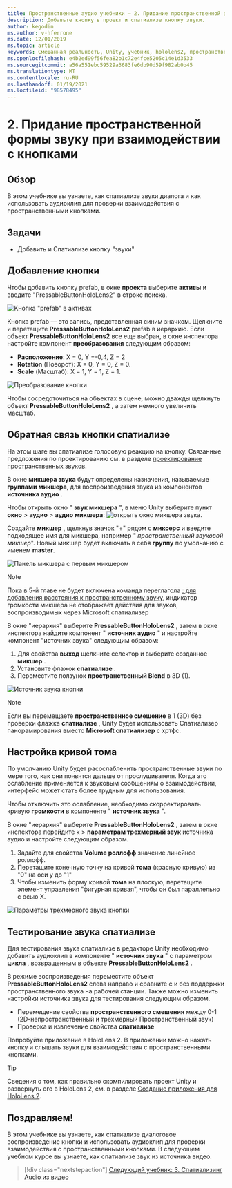 ```yaml
---
title: Пространственные аудио учебники — 2. Придание пространственной формы звуку при взаимодействии с кнопками
description: Добавьте кнопку в проект и спатиализе кнопку звуки.
author: kegodin
ms.author: v-hferrone
ms.date: 12/01/2019
ms.topic: article
keywords: Смешанная реальность, Unity, учебник, hololens2, пространственный аудио, МРТК, набор средств для смешанной реальности, UWP, Windows 10, ХРТФ, функция передачи, связанная с HEAD, переглагол, Microsoft Спатиализер, Prefabs, кривая тома
ms.openlocfilehash: e4b2ed99f56fea82b1c72e4fce5205c14e1d3533
ms.sourcegitcommit: a56a551ebc59529a3683fe6db90d59f982ab0b45
ms.translationtype: MT
ms.contentlocale: ru-RU
ms.lasthandoff: 01/19/2021
ms.locfileid: "98578495"
---
```

# <a name="2-spatializing-button-interaction-sounds"></a>2. Придание пространственной формы звуку при взаимодействии с кнопками

## <a name="overview"></a>Обзор

В этом учебнике вы узнаете, как спатиализе звуки диалога и как использовать аудиоклип для проверки взаимодействия с пространственными кнопками.  

## <a name="objectives"></a>Задачи

* Добавить и Спатиализе кнопку "звуки"

## <a name="add-a-button"></a>Добавление кнопки

Чтобы добавить кнопку prefab, в окне **проекта** выберите **активы** и введите "PressableButtonHoloLens2" в строке поиска.

![Кнопка "prefab" в активах](images/spatial-audio/spatial-audio-02-section1-step1-1.png)

Кнопка prefab — это запись, представленная синим значком. Щелкните и перетащите **PressableButtonHoloLens2** prefab в иерархию. Если объект **PressableButtonHoloLens2** все еще выбран, в окне инспектора настройте компонент **преобразования** следующим образом:

* **Расположение**: X = 0, Y =-0,4, Z = 2
* **Rotation** (Поворот): X = 0, Y = 0, Z = 0.
* **Scale** (Масштаб): X = 1, Y = 1, Z = 1.

![Преобразование кнопки](images/spatial-audio/spatial-audio-02-section1-step1-2.png)

Чтобы сосредоточиться на объектах в сцене, можно дважды щелкнуть объект **PressableButtonHoloLens2** , а затем немного увеличить масштаб.

## <a name="spatialize-button-feedback"></a>Обратная связь кнопки спатиализе

На этом шаге вы спатиализе голосовую реакцию на кнопку. Связанные предложения по проектированию см. в разделе [проектирование пространственных звуков](../../../design/spatial-sound-design.md).

В окне **микшера звука** будут определены назначения, называемые **группами микшера**, для воспроизведения звука из компонентов **источника аудио** .

Чтобы открыть окно " **звук микшера** ", в меню Unity выберите пункт **окно**  >  **аудио**  >  **аудио микшера**: ![ открыть окно микшера звука.](images/spatial-audio/spatial-audio-02-section2-step1-1.png)

 Создайте **микшер** , щелкнув значок "+" рядом с **миксерс** и введите подходящее имя для микшера, например " _пространственный звуковой микшер_". Новый микшер будет включать в себя **группу** по умолчанию с именем **master**.

![Панель микшера с первым микшером](images/spatial-audio/spatial-audio-02-section2-step1-2.png)

> [!NOTE]
> Пока в 5-й главе не будет включена команда переглагола [: для добавления расстояния к пространственному звуку](unity-spatial-audio-ch5.md), индикатор громкости микшера не отображает действия для звуков, воспроизводимых через Microsoft спатиализер

В окне "иерархия" выберите **PressableButtonHoloLens2** , затем в окне инспектора найдите компонент " **источник аудио** " и настройте компонент "источник звука" следующим образом:

1. Для свойства **выход** щелкните селектор и выберите созданное **микшер** .
2. Установите флажок **спатиализе** .
3. Переместите ползунок **пространственный Blend** в 3D (1).

![Источник звука кнопки](images/spatial-audio/spatial-audio-02-section2-step1-3.png)

> [!NOTE]
> Если вы перемещаете **пространственное смешение** в 1 (3D) без проверки флажка **спатиализе** , Unity будет использовать Спатиализер панорамирования вместо **Microsoft спатиализер** с хртфс.

## <a name="adjust-the-volume-curve"></a>Настройка кривой тома

По умолчанию Unity будет расослабленить пространственные звуки по мере того, как они появятся дальше от прослушивателя. Когда это ослабление применяется к звуковым сообщениям о взаимодействии, интерфейс может стать более трудным для использования.

Чтобы отключить это ослабление, необходимо скорректировать кривую **громкости** в компоненте " **источник звука** ".

В окне "иерархия" выберите **PressableButtonHoloLens2** , затем в окне инспектора перейдите к   >  **параметрам трехмерный звук** источника аудио и настройте следующим образом.

1. Задайте для свойства **Volume роллофф** значение линейное роллофф.
2. Перетащите конечную точку на кривой **тома** (красную кривую) из "0" на оси y до "1"
3. Чтобы изменить форму кривой **тома** на плоскую, перетащите элемент управления "фигурная кривая", чтобы он был параллельно с осью X.

![Параметры трехмерного звука кнопки](images/spatial-audio/spatial-audio-02-section3-step1-1.png)

## <a name="testing-the-spatialize-audio"></a>Тестирование звука спатиализе

Для тестирования звука спатиализе в редакторе Unity необходимо добавить аудиоклип в компоненте " **источник звука** " с параметром **цикла** , возвращенным в объекте **PressableButtonHoloLens2** .

В режиме воспроизведения переместите объект **PressableButtonHoloLens2** слева направо и сравните с и без поддержки пространственного звука на рабочей станции. Также можно изменить настройки источника звука для тестирования следующим образом.

* Перемещение свойства **пространственного смешения** между 0-1 (2D-непространственный и трехмерный Пространственный звук)
* Проверка и извлечение свойства **спатиализе**

Попробуйте приложение в HoloLens 2. В приложении можно нажать кнопку и слышать звуки для взаимодействия с пространственными кнопками.

> [!TIP]
> Сведения о том, как правильно скомпилировать проект Unity и развернуть его в HoloLens 2, см. в разделе [Создание приложения для HoloLens 2](mr-learning-base-02.md#building-your-application-to-your-hololens-2).

## <a name="congratulations"></a>Поздравляем!

В этом учебнике вы узнаете, как спатиализе диалоговое воспроизведение кнопки и использовать аудиоклип для проверки взаимодействия с пространственными кнопками. В следующем учебном курсе вы узнаете, как спатиализе звук из источника видео.

> [!div class="nextstepaction"]
> [Следующий учебник: 3. Спатиализинг Audio из видео](unity-spatial-audio-ch3.md)
